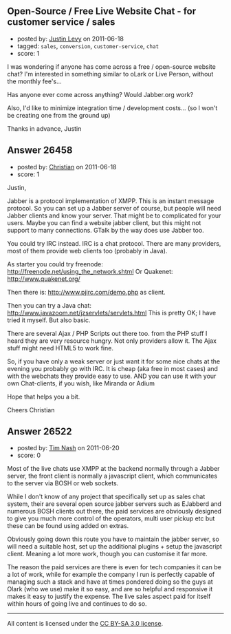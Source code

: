 ## Open-Source / Free Live Website Chat - for customer service / sales

- posted by: [Justin Levy](https://stackexchange.com/users/-1/11322-justin-levy) on 2011-06-18
- tagged: `sales`, `conversion`, `customer-service`, `chat`
- score: 1

I was wondering if anyone has come across a free / open-source website chat? I'm interested in something similar to oLark or Live Person, without the monthly fee's... 

Has anyone ever come across anything? Would Jabber.org work?

Also, I'd like to minimize integration time / development costs... (so I won't be creating one from the ground up)

Thanks in advance,
Justin


## Answer 26458

- posted by: [Christian](https://stackexchange.com/users/-1/9952-christian) on 2011-06-18
- score: 1

Justin,

Jabber is a protocol implementation of XMPP. This is an instant message protocol. So you can set up a Jabber server of course, but people will need Jabber clients and know your server. That might be to complicated for your users. Maybe you can find a website jabber client, but this might not support to many connections. GTalk by the way does use Jabber too.

You could try IRC instead. IRC is a chat protocol. There are many providers, most of them provide web clients too (probably in Java).

As starter you could try freenode: http://freenode.net/using_the_network.shtml
Or Quakenet: http://www.quakenet.org/

Then there is: http://www.pjirc.com/demo.php as client.

Then you can try a Java chat: http://www.javazoom.net/jzservlets/servlets.html
This is pretty OK; I have tried it myself. But also basic.

There are several Ajax / PHP Scripts out there too. from the PHP stuff I heard they are very resource hungry. Not only providers allow it. The Ajax stuff might need HTML5 to work fine.

So, if you have only a weak server or just want it for some nice chats at the evening you probably go with IRC. It is cheap (aka free in most cases) and with the webchats they provide easy to use. AND you can use it with your own Chat-clients, if you wish, like Miranda or Adium

Hope that helps you a bit.

Cheers
Christian



## Answer 26522

- posted by: [Tim Nash](https://stackexchange.com/users/-1/7035-tim-nash) on 2011-06-20
- score: 0

Most of the live chats use XMPP at the backend normally through a Jabber server, the front client is normally a javascript client, which communicates to the server via BOSH or web sockets.

While I don't know of any project that specifically set up as sales chat system, their are several open source jabber servers such as EJabberd and numerous BOSH clients out there, the paid services are obviously designed to give you much more control of the operators, multi user pickup etc but these can be found using added on extras.

Obviously going down this route you have to maintain the jabber server, so will need a suitable host, set up the additional plugins + setup the javascript client. Meaning a lot more work, though you can customise it far more.

The reason the paid services are there is even for tech companies it can be a lot of work, while for example the company I run is perfectly capable of managing such a stack and have at times pondered doing so the guys at Olark (who we use) make it so easy, and are so helpful and responsive it makes it easy to justify the expense. The live sales aspect paid for itself within hours of going live and continues to do so.



---

All content is licensed under the [CC BY-SA 3.0 license](https://creativecommons.org/licenses/by-sa/3.0/).
